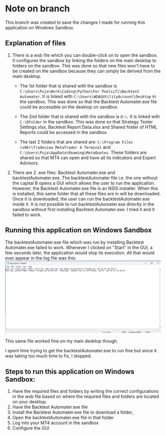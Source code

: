 # Note on branch
This branch was created to save the changes I made for running this application on Windows Sandbox. 

## Explanation of files
1. There is a wsb file which you can double-click on to open the sandbox. It configures the sandbox by linking the folders on the main desktop to folders on the sandbox. This was done so that new files won't have to be created on the sandbox because they can simply be derived from the main desktop.
    - The 1st folder that is shared with the sandbox is `C:\Users\Puja\Work\Coding\Python\For Poolsifi\Backtest Automater`. It is linked  with `C:\Users\WDAGUtilityAccount\Desktop` in the sandbox. This was done so that the Backtest Automater.exe file could be accessible on the desktop on sandbox.

    - The 2nd folder that is shared with the sandbox is `D:\`. It is linked with `C:\DFolder` in the sandbox. This was done so that Strategy Tester Settings.xlsx, Backtest Report Data.xlsx and Shared folder of HTML Reports could be accessed in the sandbox.

    - The last 2 folders that are shared are: `C:\Program Files (x86)\Tradeview MetaTrader 4 Terminal` and `C:\Users\Puja\AppData\Roaming\MetaQuotes`. These folders are shared so that MT4 can open and have all its indicators and Expert Advisors.

2. There are 2 .exe files: Backtest Automater.exe and backtestAutomater.exe. The backtestAutomater file i.e. the one without the capital B opens a GUI which allows the user to run the application. However, the Backtest Automater.exe file is an NSIS installer. When this is installed, this same folder that all these files are in will be downloaded. Once it is downloaded, the user can run the backtestAutomater.exe inside it. It is not possible to run backtestAutomater.exe directly in the sandbox without first installing Backtest Automater.exe. I tried it and it failed to work.

## Running this application on Windows Sandbox
The backtestAutomater.exe file which was run by installing Backtest Automater.exe failed to work. Whenever I clicked on "Start" in the GUI, a few seconds later, the application would stop its execution. All that would ever appear in the log file was this: ![log file](media/log_file.png)

This same file worked fine on my main desktop though.

I spent time trying to get the backtestAutomater.exe to run fine but since it was taking too much time to fix, I stopped.

## Steps to run this application on Windows Sandbox:
1. Have the required files and folders by writing the correct configurations in the wsb file based on where the required files and folders are located on your desktop.
2. Have the Backtest Automater.exe file 
4. Install the Backtest Automater.exe file to download a folder, 
5. Open the backtestAutomater.exe file in that folder
6. Log into your MT4 account in the sandbox
7. Configure the GUI